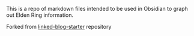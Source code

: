This is a repo of markdown files intended to be used in Obsidian to graph out Elden Ring information.

Forked from [linked-blog-starter](https://github.com/matthewwong525/linked-blog-starter) repository
